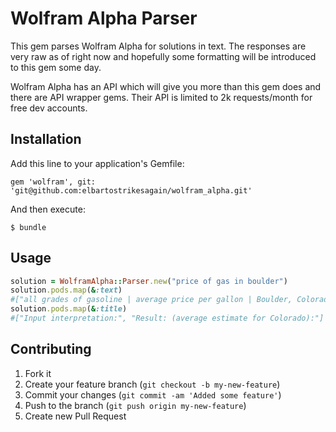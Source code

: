 # Wolfram Alpha Parser

This gem parses Wolfram Alpha for solutions in text. The responses are very raw as of right now and hopefully some formatting will be introduced to this gem some day. 

Wolfram Alpha has an API which will give you more than this gem does and there are API wrapper gems. Their API is limited to 2k requests/month for free dev accounts.

## Installation

Add this line to your application's Gemfile:

    gem 'wolfram', git: 'git@github.com:elbartostrikesagain/wolfram_alpha.git'

And then execute:

    $ bundle

## Usage
```ruby
solution = WolframAlpha::Parser.new("price of gas in boulder")
solution.pods.map(&:text)
#["all grades of gasoline | average price per gallon | Boulder, Colorado", "$3.586/gal (US dollars per gallon)  (Monday, July 29, 2013)"]
solution.pods.map(&:title)
#["Input interpretation:", "Result: (average estimate for Colorado):"]
```

## Contributing

1. Fork it
2. Create your feature branch (`git checkout -b my-new-feature`)
3. Commit your changes (`git commit -am 'Added some feature'`)
4. Push to the branch (`git push origin my-new-feature`)
5. Create new Pull Request
